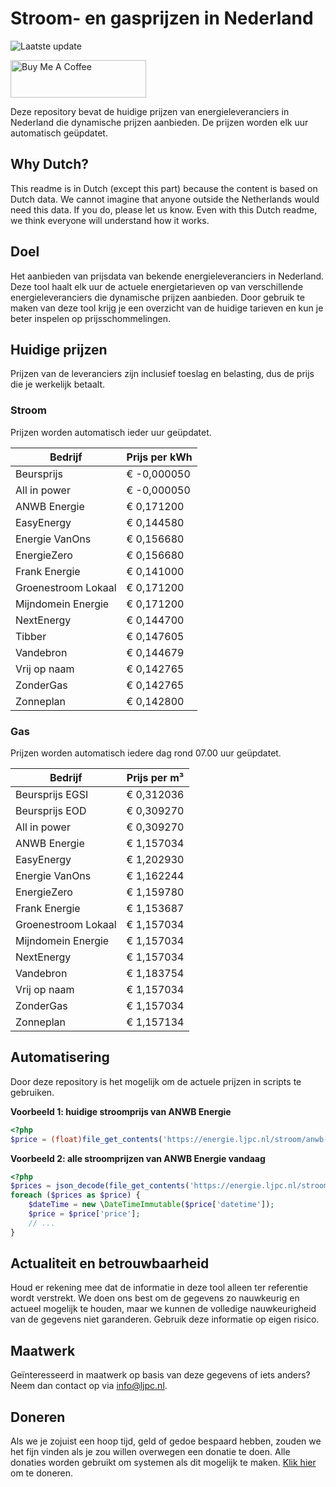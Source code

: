 # Stroom- en gasprijzen in Nederland

![Laatste update](https://img.shields.io/badge/laatste%20update-2025--09--20%2013%3A00%20CET-brightgreen)

<a href="https://www.buymeacoffee.com/Lars-" target="_blank"><img src="https://cdn.buymeacoffee.com/buttons/v2/default-orange.png" alt="Buy Me A Coffee" height="60" style="height: 60px !important;width: 217px !important;" ></a>

Deze repository bevat de huidige prijzen van energieleveranciers in Nederland die dynamische prijzen aanbieden. De prijzen worden elk uur automatisch geüpdatet.

## Why Dutch?

This readme is in Dutch (except this part) because the content is based on Dutch data. We cannot imagine that anyone outside the Netherlands would need this data. If you do, please let us know. Even with this Dutch readme, we think
everyone will understand how it works.

## Doel

Het aanbieden van prijsdata van bekende energieleveranciers in Nederland. Deze tool haalt elk uur de actuele energietarieven op van verschillende energieleveranciers die dynamische prijzen aanbieden. Door gebruik te maken van deze tool
krijg je een overzicht van de huidige tarieven en kun je beter inspelen op prijsschommelingen.

## Huidige prijzen

Prijzen van de leveranciers zijn inclusief toeslag en belasting, dus de prijs die je werkelijk betaalt.

### Stroom

Prijzen worden automatisch ieder uur geüpdatet.

 Bedrijf | Prijs per kWh 
---------|---------------
Beursprijs | € -0,000050
All in power | € -0,000050
ANWB Energie | € 0,171200
EasyEnergy | € 0,144580
Energie VanOns | € 0,156680
EnergieZero | € 0,156680
Frank Energie | € 0,141000
Groenestroom Lokaal | € 0,171200
Mijndomein Energie | € 0,171200
NextEnergy | € 0,144700
Tibber | € 0,147605
Vandebron | € 0,144679
Vrij op naam | € 0,142765
ZonderGas | € 0,142765
Zonneplan | € 0,142800


### Gas

Prijzen worden automatisch iedere dag rond 07.00 uur geüpdatet.

 Bedrijf | Prijs per m³ 
---------|--------------
Beursprijs EGSI | € 0,312036
Beursprijs EOD | € 0,309270
All in power | € 0,309270
ANWB Energie | € 1,157034
EasyEnergy | € 1,202930
Energie VanOns | € 1,162244
EnergieZero | € 1,159780
Frank Energie | € 1,153687
Groenestroom Lokaal | € 1,157034
Mijndomein Energie | € 1,157034
NextEnergy | € 1,157034
Vandebron | € 1,183754
Vrij op naam | € 1,157034
ZonderGas | € 1,157034
Zonneplan | € 1,157134


## Automatisering

Door deze repository is het mogelijk om de actuele prijzen in scripts te gebruiken.

**Voorbeeld 1: huidige stroomprijs van ANWB Energie**

```php
<?php
$price = (float)file_get_contents('https://energie.ljpc.nl/stroom/anwb-energie-nu.txt');

```

**Voorbeeld 2: alle stroomprijzen van ANWB Energie vandaag**

```php
<?php
$prices = json_decode(file_get_contents('https://energie.ljpc.nl/stroom/all-in-power-vandaag.json'),true);
foreach ($prices as $price) {
    $dateTime = new \DateTimeImmutable($price['datetime']);
    $price = $price['price'];
    // ...
}
```

## Actualiteit en betrouwbaarheid

Houd er rekening mee dat de informatie in deze tool alleen ter referentie wordt verstrekt. We doen ons best om de gegevens zo nauwkeurig en actueel mogelijk te houden, maar we kunnen de volledige nauwkeurigheid van de gegevens niet
garanderen. Gebruik deze informatie op eigen risico.

## Maatwerk

Geïnteresseerd in maatwerk op basis van deze gegevens of iets anders? Neem dan contact op
via [info@ljpc.nl](mailto:info@ljpc.nl?subject=Energie%20prijzen).

## Doneren

Als we je zojuist een hoop tijd, geld of gedoe bespaard hebben, zouden we het fijn vinden als je zou willen overwegen een
donatie te doen. Alle donaties worden gebruikt om systemen als dit mogelijk te
maken. [Klik hier](https://www.buymeacoffee.com/Lars-) om te doneren.
